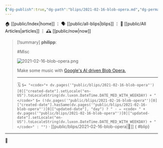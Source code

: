 ```yaml
---
{"dg-publish":true,"dg-path":"blips/2021-02-16-blob-opera.md","dg-permalink":"2021/02/16/blob-opera/","permalink":"/2021/02/16/blob-opera/","title":"philipp @ 2021-02-16"}
---
```



<div class="transclusion internal-embed is-loaded"><div class="markdown-embed">




🏠 [[public/Index\|home]]  ⋮ 🗣️ [[public/all-blips\|blips]] ⋮  📝 [[public/All Articles\|articles]]  ⋮ 🕰️ [[public/now\|now]]


</div></div>


> [!summary] **philipp**:
>
> #Misc
>
> ![2021-02-16-blob-opera.png](/img/user/attachments/2021-02-16-blob-opera.png)
>
> Make some music with [Google's AI driven Blob Opera.](https://artsandculture.google.com/experiment/blob-opera/AAHWrq360NcGbw?cp=e30.)
> - - -
>
> 🗓️ `$= "<code>"+ dv.pages('"public/blips/2021-02-16-blob-opera"')[0]["created-date"].setLocale("en-US").toLocaleString(dv.luxon.DateTime.DATE_MED_WITH_WEEKDAY) + "</code>"` `$= (!dv.pages('"public/blips/2021-02-16-blob-opera"')[0]["created-date"].hasSame(dv.pages('"public/blips/2021-02-16-blob-opera"')[0]["updated-date"], "day") ? " · ✏️ <code> " + dv.pages('"public/blips/2021-02-16-blob-opera"')[0]["updated-date"].setLocale("en-US").toLocaleString(dv.luxon.DateTime.DATE_MED_WITH_WEEKDAY) + "</code>" : "")`  · [[public/blips/2021-02-16-blob-opera\|🔗]]
{ #blip}


- - -

 👾
